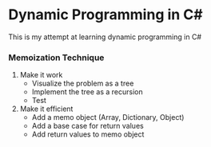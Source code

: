 # Dynamic Programming in C#
 This is my attempt at learning dynamic programming in C#

### Memoization Technique
1. Make it work
    - Visualize the problem as a tree
    - Implement the tree as a recursion
    - Test
2. Make it efficient
    - Add a memo object (Array, Dictionary, Object)
    - Add a base case for return values
    - Add return values to memo object
